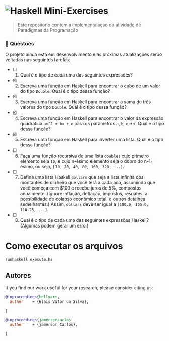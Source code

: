 # ![Haskell](https://img.shields.io/badge/Haskell-5e5086?style=for-the-badge&logo=haskell&logoColor=white)  Mini-Exercises 



> Este repositorio contem a implementalaçao da atividade de Paradigmas da Programação

### 📝 Questões

O projeto ainda está em desenvolvimento e as próximas atualizações serão voltadas nas seguintes tarefas:

- [ ] 1. Qual é o tipo de cada uma das seguintes expressões?  
- [x] 2. Escreva uma função em Haskell para encontrar o cubo de um valor do tipo `Double`. Qual é o tipo dessa função? 
- [x] 3. Escreva uma função em Haskell para encontrar a soma de três valores do tipo `Double`. Qual é o tipo dessa função?
- [x] 4. Escreva uma função em Haskell para encontrar o valor da expressão quadrática `ax^2 + bx + c` para os parâmetros `a`, `b`, `c` e `x`. Qual é o tipo dessa função? 
- [x] 5. Escreva uma função em Haskell para inverter uma lista. Qual é o tipo dessa função? 
- [ ] 6. Faça uma função recursiva de uma lista `doubles` cujo primeiro elemento seja `10`, e cujo n-ésimo elemento seja o dobro do n-1-ésimo, ou seja, `[10, 20, 40, 80, 160, 320, ...]`. 
- [ ] 7. Defina uma lista Haskell `dollars` que seja a lista infinita dos montantes de dinheiro que você terá a cada ano, assumindo que você começa com $100 e recebe juros de 5%, compostos anualmente. (Ignore inflação, deflação, impostos, resgates, a possibilidade de colapso econômico total, e outros detalhes semelhantes.) Assim, `dollars` deve ser igual a `[100.0, 105.0, 110.25, ...]`. 
- [ ] 8. Qual é o tipo de cada uma das seguintes expressões Haskell? (Algumas podem gerar um erro.) 
 

# Como executar os arquivos

```bash
runhaskell execute.hs
```

## Autores

If you find our work useful for your research, please consider citing us:

```bibtex
@inproceedings{hellyaxs,
  author    = {Elais Vitor da Silva},

}

@inproceedings{jamersoncarlos,
  author    = {jamerson Carlos},

}
```
